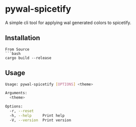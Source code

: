 # pywal-spicetify
A simple cli tool for applying wal generated colors to spicetify.

## Installation

```
From Source
```bash
cargo build --release
```
## Usage
```bash
Usage: pywal-spicetify [OPTIONS] <theme>

Arguments:
  <theme>

Options:
  -r, --reset
  -h, --help     Print help
  -V, --version  Print version
```
